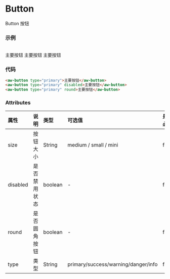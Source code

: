 # Button

Button 按钮

### 示例

<br/>
<aw-button type="primary" >主要按钮</aw-button>
<aw-button type="primary" disabled>主要按钮</aw-button>
<aw-button type="primary" round>主要按钮</aw-button>

### 代码

```html
<aw-button type="primary">主要按钮</aw-button>
<aw-button type="primary" disabled>主要按钮</aw-button>
<aw-button type="primary" round>主要按钮</aw-button>
```

### Attributes

| 属性     | 说明         | 类型    | 可选值                              | 是否必要 | 默认值 |
| :------- | :----------- | :------ | :---------------------------------- | :------- | :----- |
| size     | 按钮大小     | String  | medium / small / mini               | false    | -      |
| disabled | 是否禁用状态 | boolean | -                                   | false    | false  |
| round    | 是否圆角按钮 | boolean | -                                   | false    | -      |
| type     | 类型         | String  | primary/success/warning/danger/info | false    | -      |
